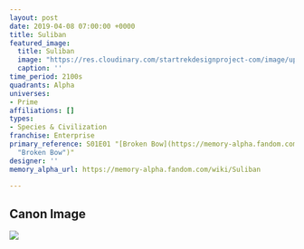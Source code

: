 ```yaml
---
layout: post
date: 2019-04-08 07:00:00 +0000
title: Suliban
featured_image:
  title: Suliban
  image: "https://res.cloudinary.com/startrekdesignproject-com/image/upload/v1554863261/Suliban.png"
  caption: ''
time_period: 2100s
quadrants: Alpha
universes:
- Prime
affiliations: []
types:
- Species & Civilization
franchise: Enterprise
primary_reference: S01E01 "[Broken Bow](https://memory-alpha.fandom.com/wiki/Broken_Bow
  "Broken Bow")"
designer: ''
memory_alpha_url: https://memory-alpha.fandom.com/wiki/Suliban

---
```

## Canon Image

![](https://res.cloudinary.com/startrekdesignproject-com/image/upload/v1554738769/Suliban1.jpg)
